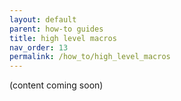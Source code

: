 ```yaml
---
layout: default
parent: how-to guides
title: high level macros
nav_order: 13
permalink: /how_to/high_level_macros
---
```


(content coming soon)
